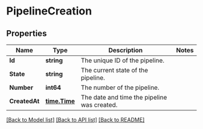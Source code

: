 # PipelineCreation

## Properties

Name | Type | Description | Notes
------------ | ------------- | ------------- | -------------
**Id** | **string** | The unique ID of the pipeline. | 
**State** | **string** | The current state of the pipeline. | 
**Number** | **int64** | The number of the pipeline. | 
**CreatedAt** | [**time.Time**](time.Time.md) | The date and time the pipeline was created. | 

[[Back to Model list]](../README.md#documentation-for-models) [[Back to API list]](../README.md#documentation-for-api-endpoints) [[Back to README]](../README.md)


